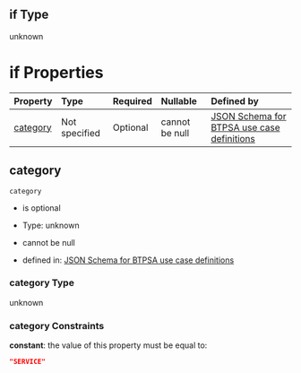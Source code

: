 ## if Type

unknown

# if Properties

| Property              | Type          | Required | Nullable       | Defined by                                                                                                                                                                                    |
| :-------------------- | :------------ | :------- | :------------- | :-------------------------------------------------------------------------------------------------------------------------------------------------------------------------------------------- |
| [category](#category) | Not specified | Optional | cannot be null | [JSON Schema for BTPSA use case definitions](btpsa-usecase-properties-services-items-allof-1-if-properties-category.md "undefined#/properties/services/items/allOf/1/if/properties/category") |

## category



`category`

*   is optional

*   Type: unknown

*   cannot be null

*   defined in: [JSON Schema for BTPSA use case definitions](btpsa-usecase-properties-services-items-allof-1-if-properties-category.md "undefined#/properties/services/items/allOf/1/if/properties/category")

### category Type

unknown

### category Constraints

**constant**: the value of this property must be equal to:

```json
"SERVICE"
```
